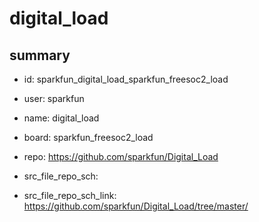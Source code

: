 # digital_load
 
## summary 
* id: sparkfun_digital_load_sparkfun_freesoc2_load
* user: sparkfun
* name: digital_load
* board: sparkfun_freesoc2_load
* repo: https://github.com/sparkfun/Digital_Load



* src_file_repo_sch: 
* src_file_repo_sch_link: https://github.com/sparkfun/Digital_Load/tree/master/




